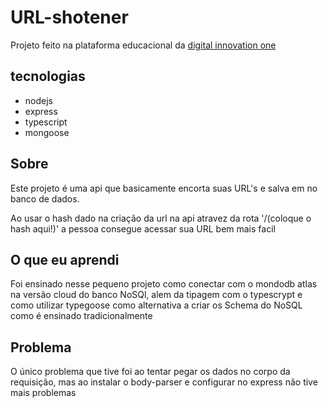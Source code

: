 # URL-shotener

Projeto feito na plataforma educacional da [digital innovation one]("https://digitalinnovation.one/")

## tecnologias

+ nodejs
+ express
+ typescript
+ mongoose

## Sobre

Este projeto é uma api que basicamente encorta suas URL's e salva em no banco de dados.

Ao usar o hash dado na criação da url na api atravez da rota '/(coloque o hash aqui!)' a pessoa consegue acessar sua URL bem mais facil

## O que eu aprendi

Foi ensinado nesse pequeno projeto como conectar com o mondodb atlas na versão cloud do banco NoSQl, alem da tipagem com o typescrypt e como utilizar typegoose como alternativa a criar os Schema do NoSQL como é  ensinado tradicionalmente

## Problema

O único problema que tive foi ao tentar pegar os dados no corpo da requisição, mas ao instalar o body-parser e configurar no express não tive mais problemas 